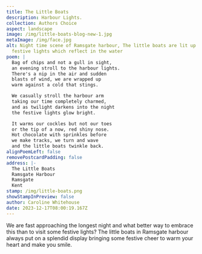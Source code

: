 ```yaml
---
title: The Little Boats
description: Harbour Lights.
collection: Authors Choice
aspect: landscape
image: /img/little-boats-blog-new-1.jpg
metaImage: /img/face.jpg
alt: Night time scene of Ramsgate harbour, The little boats are lit up with
  festive lights which reflect in the water
poem: |
  Bag of chips and not a gull in sight,
  an evening stroll to the harbour lights.
  There's a nip in the air and sudden 
  blasts of wind, we are wrapped up 
  warm against a cold that stings.

  We casually stroll the harbour arm
  taking our time completely charmed,
  and as twilight darkens into the night
  the festive lights glow bright.

  It warms our cockles but not our toes
  or the tip of a now, red shiny nose.
  Hot chocolate with sprinkles before
  we make tracks, we turn and wave 
  and the little boats twinkle back.
alignPoemLeft: false
removePostcardPadding: false
address: |-
  The Little Boats
  Ramsgate Harbour
  Ramsgate
  Kent
stamp: /img/little-boats.png
showStampInPreview: false
author: Caroline Whitehouse
date: 2023-12-17T08:00:19.167Z
---
```

We are fast approaching the longest night and what better way to embrace this than to visit some festive lights? The little boats in Ramsgate harbour always put on a splendid display bringing some festive cheer to warm your heart and make you smile.